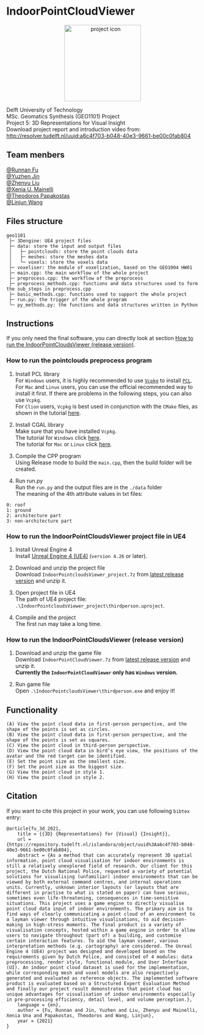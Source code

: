 # IndoorPointCloudViewer
<div align=center><img src="https://github.com/peterliu502/geo1101/blob/15bc6d1add02f13e49f17f500e70f854ec99e73b/icon.png" width = "200" height = "200" alt = "project icon" /></div>   

Delft University of Technology  
MSc. Geomatics Synthesis (GEO1101) Project  
Project 5: 3D Representations for Visual Insight  
Download project report and introduction video from: http://resolver.tudelft.nl/uuid:a6c4f703-b048-40e3-9661-be00c0fab804   

## Team menbers  
[@Runnan Fu](https://github.com/runnanfu)  
[@Yuzhen Jin](https://github.com/yuzhenjin3000)  
[@Zhenyu Liu](https://github.com/peterliu502)  
[@Xenia U. Mainelli](https://github.com/mainelli)  
[@Theodoros Papakostas](https://github.com/tpapakostas)  
[@Linjun Wang](https://github.com/fiodccobw)

## Files structure
```
geo1101
 ├─ 3Dengine: UE4 project files
 ├─ data: store the input and output files
 │   ├─ pointclouds: store the point clouds data
 │   ├─ meshes: store the meshes data
 │   └─ voxels: store the voxels data
 ├─ voxeliser: the module of voxelization, based on the GEO1004 HW01
 ├─ main.cpp: the main workflow of the whole project
 ├─ preprocess.cpp: the workflow of the preprocess
 ├─ preprocess_methods.cpp: functions and data structures used to form the sub_steps in preprocess.cpp
 ├─ basic_methods.cpp: functions used to support the whole project
 ├─ run.py: the trigger of the whole program
 └─ py_methods.py: the functions and data structures written in Python

```
## Instructions  
If you only need the final software, you can directly look at section [How to run the IndoorPointCloudsViewer (release version)](https://github.com/peterliu502/IndoorPointCloudViewer#how-to-run-the-indoorpointcloudsviewer-release-version).  
### How to run the pointclouds preprocess program  
  1. Install PCL library  
For `Windows` users, it is highly recommended to use [`Vcpkg`](https://github.com/microsoft/vcpkg/releases) to install [`PCL`](https://pointclouds.org/downloads/).  
For `Mac` and `Linux` users, you can use the official recommended way to install it first. If there are problems in the following steps, you can also use `Vcpkg`.  
For `Clion` users, `Vcpkg` is best used in conjunction with the `CMake` files, as shown in the tutorial [here](https://github.com/microsoft/vcpkg#vcpkg-with-clion).  

  2. Install CGAL library  
Make sure that you have installed `Vcpkg`.   
The tutorial for `Windows` click [here](https://doc.cgal.org/latest/Manual/windows.html).  
The tutorial for `Mac` or `Linux` click [here](https://doc.cgal.org/latest/Manual/usage.html).  

  3. Compile the CPP program  
Using Release mode to build the `main.cpp`, then the build folder will be created.  

  4. Run run.py  
Run the `run.py` and the output files are in the `./data` folder  
The meaning of the 4th attribute values in txt files:  
```
0: roof
1: ground
2: architecture part
3: non-architecture part
```  


### How to run the IndoorPointCloudsViewer project file in UE4
  1. Install Unreal Engine 4  
Install [Unreal Engine 4 (UE4)](www.unrealengine.com) (`version 4.26` or later).  

  2. Download and unzip the project file  
Download `IndoorPointcloudsViewer_project.7z` from [latest release version](https://github.com/peterliu502/IndoorPointCloudViewer/releases) and unzip it.  

  3. Open project file in UE4  
The path of UE4 project file: `.\IndoorPointcloudsViewer_project\thirdperson.uproject`.

  4. Compile and the project  
The first run may take a long time.  


### How to run the IndoorPointCloudsViewer (release version)  
  1. Download and unzip the game file  
Download `IndoorPointCloudViewer.7z` from [latest release version](https://github.com/peterliu502/IndoorPointCloudViewer/releases) and unzip it.  
__Currently the `IndoorPointCloudViewer` only has `Windows` version.__

  2. Run game file  
Open `.\IndoorPointcloudsViewer\thirdperson.exe` and enjoy it!  

## Functionality

```
(A) View the point cloud data in first-person perspective, and the shape of the points is set as circles.
(B) View the point cloud data in first-person perspective, and the shape of the points is set as squares.
(C) View the point cloud in third-person perspective.
(D) View the point cloud data in bird’s eye view, the positions of the avatar and the red target can be identified.
(E) Set the point size as the smallest size.
(F) Set the point size as the biggest size.
(G) View the point cloud in style 1.
(H) View the point cloud in style 2.
```  

## Citation  
If you want to cite this project in your work, you can use following `bibtex` entry:  
```
@article{fu_3d_2021,
	title = {{3D} {Representations} for {Visual} {Insight}},
	url = {https://repository.tudelft.nl/islandora/object/uuid%3Aa6c4f703-b048-40e3-9661-be00c0fab804},
	abstract = {As a method that can accurately represent 3D spatial information, point cloud visualisation for indoor environments is still a relatively unexplored field of research. Our client for this project, the Dutch National Police, requested a variety of potential solutions for visualising (unfamiliar) indoor environments that can be viewed by both external command centres, and internal operations units. Currently, unknown interior layouts (or layouts that are different in practise to what is stated on paper) can have serious, sometimes even life-threatening, consequences in time-sensitive situations. This project uses a game engine to directly visualise point cloud data input of indoor environments. The primary aim is to find ways of clearly communicating a point cloud of an environment to a layman viewer through intuitive visualisations, to aid decision-making in high-stress moments. The final product is a variety of visualisation concepts, hosted within a game engine in order to allow users to navigate throughout (part of) a building, and customise certain interaction features. To aid the layman viewer, various interpretation methods (e.g. cartography) are considered. The Unreal Engine 4 (UE4) project was designed and developed based on the requirements given by Dutch Police, and consisted of 4 modules: data preprocessing, render style, functional module, and User Interface (UI). An indoor point cloud dataset is used for the implementation, while corresponding mesh and voxel models are also respectively generated and evaluated as reference objects. The implemented software product is evaluated based on a Structured Expert Evaluation Method and finally our project result demonstrates that point cloud has unique advantages for visualisation of indoor environments especially in pre-processing efficiency, detail level, and volume perception.},
	language = {en},
	author = {Fu, Runnan and Jin, Yuzhen and Liu, Zhenyu and Mainelli, Xenia Una and Papakostas, Theodoros and Wang, Linjun},
	year = {2021}
}
```
